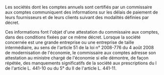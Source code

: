 Les sociétés dont les comptes annuels sont certifiés par un commissaire aux comptes communiquent des informations sur les délais de paiement de leurs fournisseurs et de leurs clients suivant des modalités définies par décret.

Ces informations font l'objet d'une attestation du commissaire aux comptes, dans des conditions fixées par ce même décret. Lorsque la société concernée est une grande entreprise ou une entreprise de taille intermédiaire, au sens de l'article 51 de la loi n° 2008-776 du 4 août 2008 de modernisation de l'économie, le commissaire aux comptes adresse son attestation au ministre chargé de l'économie si elle démontre, de façon répétée, des manquements significatifs de la société aux prescriptions du I de l'article L. 441-10 ou du 5° du II de l'article L. 441-11.
